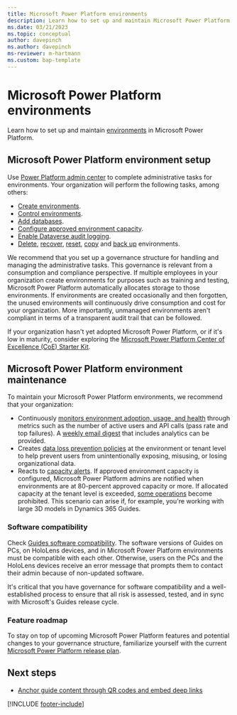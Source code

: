 ```yaml
---
title: Microsoft Power Platform environments
description: Learn how to set up and maintain Microsoft Power Platform environments for use with Dynamics 365 Guides.
ms.date: 03/21/2023
ms.topic: conceptual
author: davepinch
ms.author: davepinch
ms-reviewer: m-hartmann
ms.custom: bap-template
---
```


# Microsoft Power Platform environments

Learn how to set up and maintain [environments](/power-platform/admin/environments-overview) in Microsoft Power Platform.

## Microsoft Power Platform environment setup

Use [Power Platform admin center](https://aka.ms/ppac) to complete administrative tasks for environments. Your organization will perform the following tasks, among others:

- [Create environments](/power-platform/admin/create-environment).
- [Control environments](/power-platform/admin/control-environment-creation).
- [Add databases](/power-platform/admin/create-database).
- [Configure approved environment capacity](/power-platform/guidance/coe/capacity-alerting).
- [Enable Dataverse audit logging](/power-platform/guidance/adoption/cds-usage#dataverse-audit-logging).
- [Delete](/power-platform/admin/delete-environment), [recover](/power-platform/admin/recover-environment), [reset](/power-platform/admin/reset-environment), [copy](/power-platform/admin/copy-environment) and [back up](/power-platform/admin/backup-restore-environments) environments.

We recommend that you set up a governance structure for handling and managing the administrative tasks. This governance is relevant from a consumption and compliance perspective. If multiple employees in your organization create environments for purposes such as training and testing, Microsoft Power Platform automatically allocates storage to those environments. If environments are created occasionally and then forgotten, the unused environments will continuously drive consumption and cost for your organization. More importantly, unmanaged environments aren't compliant in terms of a transparent audit trail that can be followed.

If your organization hasn't yet adopted Microsoft Power Platform, or if it's low in maturity, consider exploring the [Microsoft Power Platform Center of Excellence (CoE) Starter Kit](/power-platform/guidance/coe/starter-kit).

## Microsoft Power Platform environment maintenance

To maintain your Microsoft Power Platform environments, we recommend that your organization:

- Continuously [monitors environment adoption, usage, and health](/power-platform/guidance/adoption/cds-usage) through metrics such as the number of active users and API calls (pass rate and top failures). A [weekly email digest](/power-platform/admin/managed-environment-usage-insights) that includes analytics can be provided.
- Creates [data loss prevention policies](/power-platform/admin/wp-data-loss-prevention) at the environment or tenant level to help prevent users from unintentionally exposing, misusing, or losing organizational data.
- Reacts to [capacity alerts](/power-platform/guidance/coe/capacity-alerting#receive-capacity-alerts). If approved environment capacity is configured, Microsoft Power Platform admins are notified when environments are at 80-percent approved capacity or more. If allocated capacity at the tenant level is exceeded, [some operations](/power-platform/admin/capacity-storage#changes-for-exceeding-storage-capacity-entitlements) become prohibited. This scenario can arise if, for example, you're working with large 3D models in Dynamics 365 Guides.

### Software compatibility

Check [Guides software compatibility](../admin-apps-solution-compatibility.md). The software versions of Guides on PCs, on HoloLens devices, and in Microsoft Power Platform environments must be compatible with each other. Otherwise, users on the PCs and the HoloLens devices receive an error message that prompts them to contact their admin because of non-updated software.

It's critical that you have governance for software compatibility and a well-established process to ensure that all risk is assessed, tested, and in sync with Microsoft's Guides release cycle.

### Feature roadmap

To stay on top of upcoming Microsoft Power Platform features and potential changes to your governance structure, familiarize yourself with the current [Microsoft Power Platform release plan](/dynamics365/release-plans/).

## Next steps

- [Anchor guide content through QR codes and embed deep links](anchor-guides-content-through-qr-codes-and-embed-deep-links.md)

[!INCLUDE [footer-include](../../includes/footer-banner.md)]
